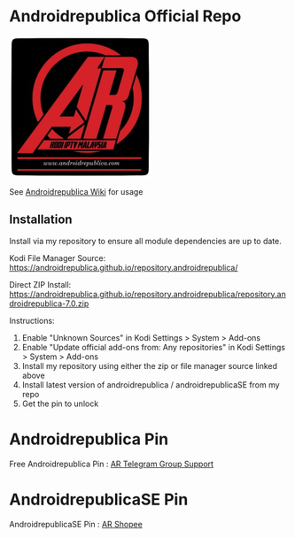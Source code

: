 # Androidrepublica Official Repo 

<img src="https://github.com/androidrepublica/MyPicture/blob/master/icon.png" width="256" height="256" />

See [Androidrepublica Wiki](https://github.com/androidrepublica/repository.androidrepublica/blob/master/README.md) for usage



## Installation 

Install via my repository to ensure all module dependencies are up to date. 


Kodi File Manager Source:
https://androidrepublica.github.io/repository.androidrepublica/

Direct ZIP Install:
https://androidrepublica.github.io/repository.androidrepublica/repository.androidrepublica-7.0.zip 

Instructions:

1. Enable "Unknown Sources" in Kodi Settings > System > Add-ons
2. Enable "Update official add-ons from: Any repositories" in Kodi Settings > System > Add-ons
3. Install my repository using either the zip or file manager source linked above
4. Install latest version of androidrepublica / androidrepublicaSE from my repo
5. Get the pin to unlock


# Androidrepublica Pin

   Free Androidrepublica Pin : [AR Telegram Group Support](https://t.me/armctv)

# AndroidrepublicaSE Pin

   AndroidrepublicaSE Pin : [AR Shopee](https://s.shopee.com.my/9f98dKTvLG)

